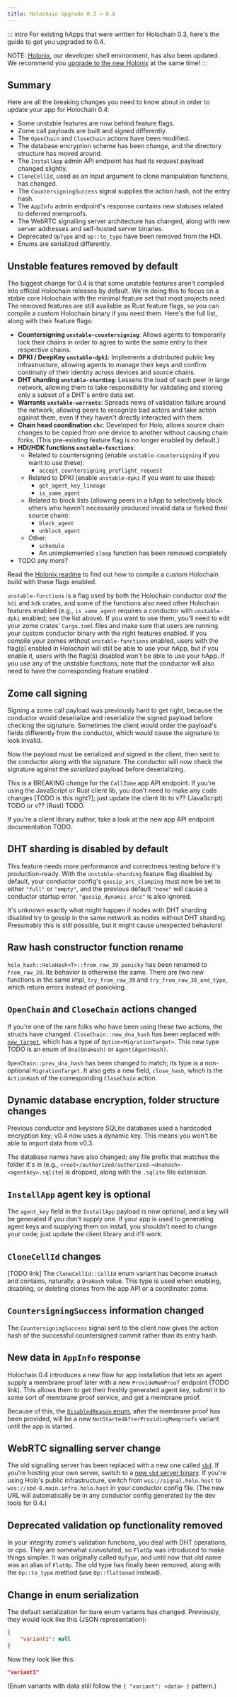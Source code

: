 ```yaml
---
title: Holochain Upgrade 0.3 → 0.4
---
```


::: intro
For existing hApps that were written for Holochain 0.3, here's the guide to get you upgraded to 0.4.

NOTE: [Holonix](/get-started/install-advanced/), our developer shell environment, has also been updated. We recommend you [upgrade to the new Holonix](/resources/upgrade-new-holonix/) at the same time!
:::

## Summary

Here are all the breaking changes you need to know about in order to update your app for Holochain 0.4:

* Some unstable features are now behind feature flags.
* Zome call payloads are built and signed differently.
* The `OpenChain` and `CloseChain` actions have been modified.
* The database encryption scheme has been change, and the directory structure has moved around.
* The `InstallApp` admin API endpoint has had its request payload changed slightly.
* `CloneCellId`, used as an input argument to clone manipulation functions, has changed.
* The `CountersigningSuccess` signal supplies the action hash, not the entry hash.
* The `AppInfo` admin endpoint's response contains new statuses related to deferred memproofs.
* The WebRTC signalling server architecture has changed, along with new server addresses and self-hosted server binaries.
* Deprecated `OpType` and `op::to_type` have been removed from the HDI.
* Enums are serialized differently.

## Unstable features removed by default

The biggest change for 0.4 is that some unstable features aren't compiled into official Holochain releases by default. We're doing this to focus on a stable core Holochain with the minimal feature set that most projects need. The removed features are still available as Rust feature flags, so you can compile a custom Holochain binary if you need them. Here's the full list, along with their feature flags:

* **Countersigning `unstable-countersigning`**: Allows agents to temporarily lock their chains in order to agree to write the same entry to their respective chains.
* **DPKI / DeepKey `unstable-dpki`**: Implements a distributed public key infrastructure, allowing agents to manage their keys and confirm continuity of their identity across devices and source chains.
* **DHT sharding `unstable-sharding`**: Lessens the load of each peer in large network, allowing them to take responsibility for validating and storing only a subset of a DHT's entire data set.
* **Warrants `unstable-warrants`**: Spreads news of validation failure around the network, allowing peers to recognize bad actors and take action against them, even if they haven't directly interacted with them.
* **Chain head coordination `chc`**: Developed for Holo, allows source chain changes to be copied from one device to another without causing chain forks. (This pre-existing feature flag is no longer enabled by default.)
* **HDI/HDK functions `unstable-functions`**:
    * Related to countersigning (enable `unstable-countersigning` if you want to use these):
        * `accept_countersigning_preflight_request`
    * Related to DPKI (enable `unstable-dpki` if you want to use these):
        * `get_agent_key_lineage`
        * `is_same_agent`
    * Related to block lists (allowing peers in a hApp to selectively block others who haven't necessarily produced invalid data or forked their source chain):
        * `block_agent`
        * `unblock_agent`
    * Other:
        * `schedule`
        * An unimplemented `sleep` function has been removed completely
* TODO any more?

Read the [Holonix readme](https://github.com/holochain/holonix?tab=readme-ov-file#customized-holochain-build) to find out how to compile a custom Holochain build with these flags enabled.

`unstable-functions` is a flag used by both the Holochain conductor _and_ the `hdi` and `hdk` crates, and some of the functions also need other Holochain features enabled (e.g., `is_same_agent` requires a conductor with `unstable-dpki` enabled; see the list above). If you want to use them, you'll need to edit your zome crates' `Cargo.toml` files and make sure that users are running your custom conductor binary with the right features enabled. If you compile your zomes without `unstable-functions` enabled, users with the flag(s) enabled in Holochain will still be able to use your hApp, but if you enable it, users with the flag(s) disabled won't be able to use your hApp. If you use any of the unstable functions, note that the conductor will also need to have the corresponding feature enabled .

## Zome call signing

Signing a zome call payload was previously hard to get right, because the conductor would deserialize and reserialize the signed payload before checking the signature. Sometimes the client would order the payload's fields differently from the conductor, which would cause the signature to look invalid.

Now the payload must be serialized and signed in the client, then sent to the conductor along with the signature. The conductor will now check the signature against the _serialized_ payload before deserializing.

This is a BREAKING change for the `CallZome` app API endpoint. If you're using the JavaScript or Rust client lib, you don't need to make any code changes [TODO is this right?]; just update the client lib to v?? (JavaScript) TODO or v?? (Rust) TODO.

If you're a client library author, take a look at the new app API endpoint documentation TODO.

## DHT sharding is disabled by default

This feature needs more performance and correctness testing before it's production-ready. With the `unstable-sharding` feature flag disabled by default, your conductor config's `gossip_arc_clamping` must now be set to either `"full"` or `"empty"`, and the previous default `"none"` will cause a conductor startup error. `"gossip_dynamic_arcs"` is also ignored.

It's unknown exactly what might happen if nodes with DHT sharding disabled try to gossip in the same network as nodes without DHT sharding. Presumably this is still possible, but it might cause unexpected behaviors!

## Raw hash constructor function rename

`holo_hash::HoloHash<T>::from_raw_39_panicky` has been renamed to `from_raw_39`. Its behavior is otherwise the same. There are two new functions in the same impl, `try_from_raw_39` and `try_from_raw_36_and_type`, which return errors instead of panicking.

## `OpenChain` and `CloseChain` actions changed

If you're one of the rare folks who have been using these two actions, the structs have changed. `CloseChain::new_dna_hash` has been replaced with [`new_target`](TODO), which has a type of `Option<MigrationTarget>`. This new type TODO is an enum of `Dna(DnaHash)` or `Agent(AgentHash)`.

`OpenChain::prev_dna_hash` has been changed to match; its type is a non-optional `MigrationTarget`. It also gets a new field, `close_hash`, which is the `ActionHash` of the corresponding `CloseChain` action.

## Dynamic database encryption, folder structure changes

Previous conductor and keystore SQLite databases used a hardcoded encryption key; v0.4 now uses a dynamic key. This means you won't be able to import data from v0.3.

The database names have also changed; any file prefix that matches the folder it's in (e.g., `<root>/authorized/authorized-<dnahash>-<agentkey>.sqlite`) is dropped, along with the `.sqlite` file extension.

## `InstallApp` agent key is optional

The `agent_key` field in the `InstallApp` payload is now optional, and a key will be generated if you don't supply one. If your app is used to generating agent keys and supplying them on install, you shouldn't need to change your code; just update the client library and it'll work.

## `CloneCellId` changes

[TODO link] The `CloneCellId::CellId` enum variant has become `DnaHash` and contains, naturally, a `DnaHash` value. This type is used when enabling, disabling, or deleting clones from the app API or a coordinator zome.

## `CountersigningSuccess` information changed

The `CountersigningSuccess` signal sent to the client now gives the action hash of the successful countersigned commit rather than its entry hash.

## New data in `AppInfo` response

Holochain 0.4 introduces a new flow for app installation that lets an agent supply a membrane proof later with a new `ProvideMemProof` endpoint (TODO link). This allows them to get their freshly generated agent key, submit it to some sort of membrane proof service, and get a membrane proof.

Because of this, the [`DisabledReason` enum](TODO), after the membrane proof has been provided, will be a new `NotStartedAfterProvidingMemproofs` variant until the app is started.

## WebRTC signalling server change

The old signalling server has been replaced with a new one called [`sbd`](https://github.com/holochain/sbd/). If you're hosting your own server, switch to a [new `sbd` server binary](https://github.com/holochain/sbd/tags). If you're using Holo's public infrastructure, switch from `wss://signal.holo.host` to `wss://sbd-0.main.infra.holo.host` in your conductor config file. (The new URL will automatically be in any conductor config generated by the dev tools for 0.4.)

## Deprecated validation op functionality removed

In your integrity zome's validation functions, you deal with DHT operations, or ops. They are somewhat convoluted, so `FlatOp` was introduced to make things simpler. It was originally called `OpType`, and until now that old name was an alias of `FlatOp`. The old type has finally been removed, along with the `Op::to_type` method (use `Op::flattened` instead).

## Change in enum serialization

The default serialization for bare enum variants has changed. Previously, they would look like this (JSON representation):

```json
{
    "variant1": null
}
```

Now they look like this:

```json
"variant1"
```

(Enum variants with data still follow the `{ "variant": <data> }` pattern.)